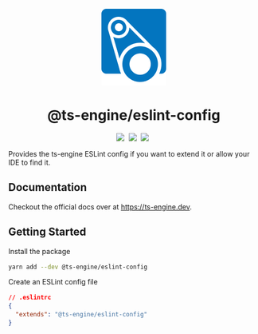 <p align="center">
  <img 
    src="https://raw.githubusercontent.com/ts-engine/assets/master/logo.png"
    alt="ts-engine logo" 
  />
</p>
<h1 align="center">@ts-engine/eslint-config</h1>
<p align="center">
  <img style="display: inline-block; margin-right: 5px;" src="https://github.com/ts-engine/ts-engine/workflows/Verify/badge.svg" />
  <img style="display: inline-block; margin-right: 5px;" src="https://github.com/ts-engine/ts-engine/workflows/Publish/badge.svg" />
  <img style="display: inline-block; margin-right: 5px;" src="https://badgen.net/github/release/ts-engine/ts-engine" />
</p>

Provides the ts-engine ESLint config if you want to extend it or allow your IDE to find it.

## Documentation

Checkout the official docs over at https://ts-engine.dev.

## Getting Started

Install the package

```sh
yarn add --dev @ts-engine/eslint-config
```

Create an ESLint config file

```json
// .eslintrc
{
  "extends": "@ts-engine/eslint-config"
}
```
